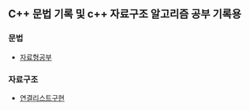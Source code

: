 ## C++ 문법 기록 및 c++ 자료구조 알고리즘 공부 기록용

### 문법

- [자료형공부](./basic/main.cpp)

### 자료구조

- [연결리스트구현](./data_algo/CLinkedList.h)